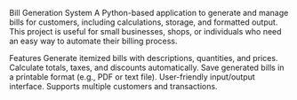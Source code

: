 Bill Generation System
A Python-based application to generate and manage bills for customers, including calculations, storage, and formatted output. This project is useful for small businesses, shops, or individuals who need an easy way to automate their billing process.

Features
Generate itemized bills with descriptions, quantities, and prices.
Calculate totals, taxes, and discounts automatically.
Save generated bills in a printable format (e.g., PDF or text file).
User-friendly input/output interface.
Supports multiple customers and transactions.
